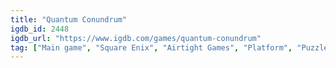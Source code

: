 ```yaml
---
title: "Quantum Conundrum"
igdb_id: 2448
igdb_url: "https://www.igdb.com/games/quantum-conundrum"
tag: ["Main game", "Square Enix", "Airtight Games", "Platform", "Puzzle", "Strategy", "Adventure", "Single player", "First person", "Action", "Science fiction", "Comedy"]
---
```

